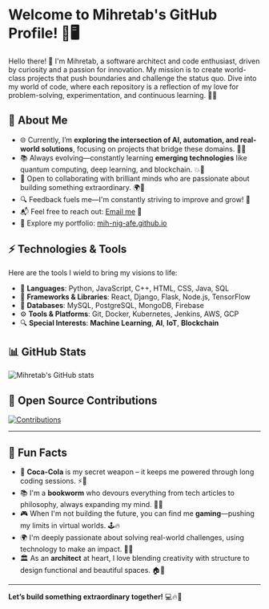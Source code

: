 # Welcome to Mihretab's GitHub Profile! 🚀🖥️

Hello there! 👾 I'm Mihretab, a software architect and code enthusiast, driven by curiosity and a passion for innovation. My mission is to create world-class projects that push boundaries and challenge the status quo. Dive into my world of code, where each repository is a reflection of my love for problem-solving, experimentation, and continuous learning. 🌱✨

## 🚀 About Me

- 🌐 Currently, I’m **exploring the intersection of AI, automation, and real-world solutions**, focusing on projects that bridge these domains. 🤖💡
- 📚 Always evolving—constantly learning **emerging technologies** like quantum computing, deep learning, and blockchain. 💥🔗
- 🤝 Open to collaborating with brilliant minds who are passionate about building something extraordinary. 🌍🚀
- 🔍 Feedback fuels me—I'm constantly striving to improve and grow! 💬
- 📬 Feel free to reach out: [Email me](mailto:mtabdevt@gmail.com) 📧
- 🌟 Explore my portfolio: [mih-nig-afe.github.io](https://mih-nig-afe.github.io)

## ⚡ Technologies & Tools

Here are the tools I wield to bring my visions to life:

- 🔧 **Languages**: Python, JavaScript, C++, HTML, CSS, Java, SQL
- 🧠 **Frameworks & Libraries**: React, Django, Flask, Node.js, TensorFlow
- 💾 **Databases**: MySQL, PostgreSQL, MongoDB, Firebase
- ⚙️ **Tools & Platforms**: Git, Docker, Kubernetes, Jenkins, AWS, GCP
- 🔍 **Special Interests**: **Machine Learning**, **AI**, **IoT**, **Blockchain**

## 📊 GitHub Stats

![Mihretab's GitHub stats](https://github-readme-stats.vercel.app/api?username=Mih-Nig-Afe&show_icons=true&hide_title=true&count_private=true&hide=prs&theme=dark)

## 🚀 Open Source Contributions

[![Contributions](https://github-readme-stats.vercel.app/api/top-langs/?username=Mih-Nig-Afe&layout=compact&theme=dark)](https://github.com/Mih-Nig-Afe)

---

## 🌟 Fun Facts
- 🥤 **Coca-Cola** is my secret weapon – it keeps me powered through long coding sessions. ⚡🍹
- 📚 I'm a **bookworm** who devours everything from tech articles to philosophy, always expanding my mind. 📖✨
- 🎮 When I'm not building the future, you can find me **gaming**—pushing my limits in virtual worlds. 🕹️🔥
- 🌍 I'm deeply passionate about solving real-world challenges, using technology to make an impact. 🌱💡
- 🏛️ As an **architect** at heart, I love blending creativity with structure to design functional and beautiful spaces. 🏠🎨

---

**Let’s build something extraordinary together!** 💻🔥🚀
